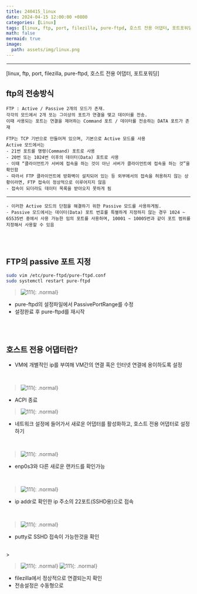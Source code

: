 ```yaml
---
title: 240415_linux
date: 2024-04-15 12:00:00 +0800
categories: [Linux]
tags: [linux, ftp, port, filezilla, pure-ftpd, 호스트 전용 어댑터, 포트포워딩]
math: false
mermaid: true
image:
  path: assets/img/linux.png
---
```


<hr style="border:1px solid white">
[linux, ftp, port, filezilla, pure-ftpd, 호스트 전용 어댑터, 포트포워딩]

## ftp의 전송방식
```
FTP : Active / Passive 2개의 모드가 존재. 
각각의 모드에서 2개 또는 그이상의 포트가 연결을 맺고 데이터를 전송. 
이때 사용되는 포트는 연결을 제어하는 Command 포트 / 데이터를 전송하는 DATA 포트가 존재

FTP는 TCP 기반으로 만들어져 있으며, 기본으로 Active 모드를 사용
Active 모드에서는
- 21번 포트를 명령(Command) 포트로 사용 
- 20번 또는 1024번 이후의 데이터(Data) 포트로 사용
- 이때 “클라이언트가 서버에 접속을 하는 것이 아닌 서버가 클라이언트에 접속을 하는 것”을 확인함
- 따라서 FTP 클라이언트에 방화벽이 설치되어 있는 등 외부에서의 접속을 허용하지 않는 상황이라면, FTP 접속이 정상적으로 이루어지지 않음
- 접속이 되더라도 데이터 목록을 받아오지 못하게 됨
```

<hr style="border:1px solid white">

```
- 이러한 Active 모드의 단점을 해결하기 위한 Passive 모드를 사용하게됨. 
- Passive 모드에서는 데이터(Data) 포트 번호를 특별하게 지정하지 않는 경우 1024 ~ 65535번 중에서 사용 가능한 임의 포트를 사용하며, 10001 ~ 10005번과 같이 포트 범위를 지정해서 사용할 수 있음
```

<br/><br/>

## FTP의 passive 포트 지정
```bash
sudo vim /etc/pure-ftpd/pure-ftpd.conf
sudo systemctl restart pure-ftpd
```
> ![111](https://github.com/alphathx13/alphathx13.github.io/assets/163115993/0f31b44f-1a69-4aa4-b91d-61c9f6978f8d){: .normal}
- pure-ftpd의 설정파일에서 PassivePortRange를 수정
- 설정완료 후 pure-ftpd를 재시작

<br/><br/>

## 호스트 전용 어댑터란?
- VM에 개별적인 ip를 부여해 VM간의 연결 혹은 인터넷 연결에 용이하도록 설정

<br/>

> ![111](https://github.com/alphathx13/alphathx13.github.io/assets/163115993/836e6a12-6cad-46bc-afc4-a3e91e4d2663){: .normal}

- ACPI 종료

> ![111](https://github.com/alphathx13/alphathx13.github.io/assets/163115993/2ba1bbb9-3d38-48c4-bd42-9c47c059aaa4){: .normal}
- 네트워크 설정에 들어가서 새로운 어댑터를 활성화하고, 호스트 전용 어댑터로 설정하기

<br/>

> ![111](https://github.com/alphathx13/alphathx13.github.io/assets/163115993/3f947d58-892c-4174-9147-498a6c15918c){: .normal}
- enp0s3와 다른 새로운 랜카드를 확인가능

<br/>

> ![111](https://github.com/alphathx13/alphathx13.github.io/assets/163115993/1e50feb8-377a-411e-99d4-f215ebef50a0){: .normal}
- ip addr로 확인한 ip 주소의 22포트(SSHD용)으로 접속

<br/>

> ![111](https://github.com/alphathx13/alphathx13.github.io/assets/163115993/c181615e-9d8c-4676-b628-c8573bc005fc){: .normal}
- putty로 SSHD 접속이 가능한것을 확인

<br/>>

> ![111](https://github.com/alphathx13/alphathx13.github.io/assets/163115993/276b0d8f-e2fa-4956-b954-7c07171dd2b1){: .normal} ![111](https://github.com/alphathx13/alphathx13.github.io/assets/163115993/11bdcc67-0247-4a49-986c-a30e66d91773){: .normal}
- filezilla에서 정상적으로 연결되는지 확인
- 전송설정은 수동형으로